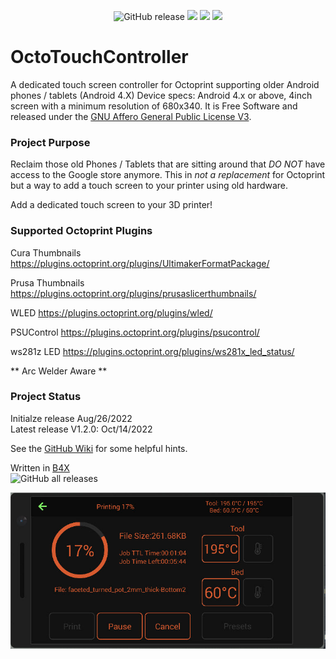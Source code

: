 <p align="center">
  <img src="https://img.shields.io/github/v/release/jakebullet70/OctoTouchController?logo=github&logoColor=white" alt="GitHub release"/>
  <img src="https://img.shields.io/endpoint?url=https://apt.izzysoft.de/fdroid/api/v1/shield/sadLogic.OctoTouchController"/>
  <img src="https://img.shields.io/github/issues-closed-raw/jakebullet70/OctoTouchController"/>
  <img src="https://img.shields.io/github/issues/jakebullet70/OctoTouchController"/>
</p>

# OctoTouchController
A dedicated touch screen controller for Octoprint supporting older Android phones / tablets (Android 4.X) 
Device specs: Android 4.x or above, 4inch screen with a minimum resolution of 680x340. It is Free Software and released under the [GNU Affero General Public License V3](https://www.gnu.org/licenses/agpl-3.0.html).

### Project Purpose
Reclaim those old Phones / Tablets that are sitting around that *DO NOT* have access to the Google store anymore. 
This in *not a replacement* for Octoprint but a way to add a touch screen to your printer using old hardware.

Add a dedicated touch screen to your 3D printer!

### Supported Octoprint Plugins
Cura Thumbnails		https://plugins.octoprint.org/plugins/UltimakerFormatPackage/

Prusa Thumbnails	https://plugins.octoprint.org/plugins/prusaslicerthumbnails/

WLED				      https://plugins.octoprint.org/plugins/wled/

PSUControl			  https://plugins.octoprint.org/plugins/psucontrol/

ws281z LED			  https://plugins.octoprint.org/plugins/ws281x_led_status/

** Arc Welder Aware **

### Project Status
Initialze release Aug/26/2022  
Latest release V1.2.0: Oct/14/2022

See the [GitHub Wiki](https://github.com/jakebullet70/OctoTouchController/wiki) for some helpful hints.

Written in [B4X](https://www.b4x.com/)  
![GitHub all releases](https://img.shields.io/github/downloads/jakebullet70/OctoTouchController/total)

![](./github_pics/printing.jpg?raw=true "Printing")  

